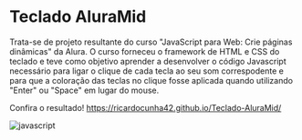 # Teclado AluraMid

Trata-se de projeto resultante do curso "JavaScript para Web: Crie páginas dinâmicas" da Alura. O curso forneceu o framework de HTML e CSS do teclado e teve como objetivo aprender a desenvolver o código Javascript necessário para ligar o clique de cada tecla ao seu som correspodente e para que a coloração das teclas no clique fosse aplicada quando utilizando "Enter" ou "Space" em lugar do mouse.

Confira o resultado! https://ricardocunha42.github.io/Teclado-AluraMid/

![javascript](https://img.shields.io/badge/JavaScript-323330?style=for-the-badge&logo=javascript&logoColor=F7DF1E)
